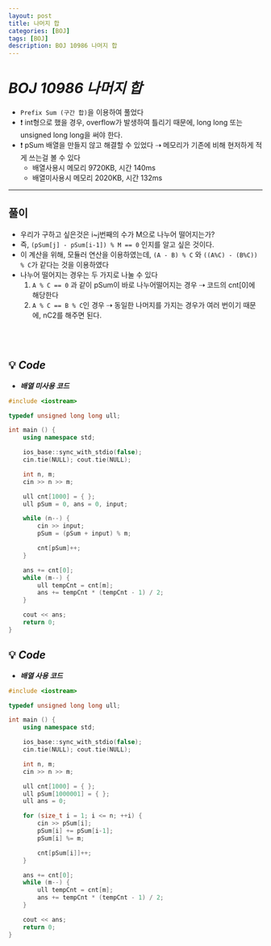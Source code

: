 ```yaml
---
layout: post
title: 나머지 합
categories: [BOJ]
tags: [BOJ]
description: BOJ 10986 나머지 합
---
```


# **_BOJ 10986 나머지 합_**

- `Prefix Sum (구간 합)`을 이용하여 풀었다
- ❗️ int형으로 했을 경우, overflow가 발생하여 틀리기 때문에, long long 또는 unsigned long long을 써야 한다.
- ❗️ pSum 배열을 만들지 않고 해결할 수 있었다 ⇢ 메모리가 기존에 비해 현저하게 적게 쓰는걸 볼 수 있다
  - 배열사용시 메모리 9720KB, 시간 140ms
  - 배열미사용시 메모리 2020KB, 시간 132ms

---

## 풀이

- 우리가 구하고 싶은것은 i~j번째의 수가 M으로 나누어 떨어지는가?
- 즉, `(pSum[j] - pSum[i-1]) % M == 0` 인지를 알고 싶은 것이다.
- 이 계산을 위해, 모듈러 연산을 이용하였는데, `(A - B) % C` 와 `((A%C) - (B%C)) % C`가 같다는 것을 이용하였다
- 나누어 떨어지는 경우는 두 가지로 나눌 수 있다
  1. `A % C == 0` 과 같이 pSum이 바로 나누어떨어지는 경우 ⇢ 코드의 cnt[0]에 해당한다
  2. `A % C == B % C`인 경우 ⇢ 동일한 나머지를 가지는 경우가 여러 번이기 때문에, nC2를 해주면 된다.

<br><br/>

## 💡 **_Code_**

- **_배열 미사용 코드_**

```c++
#include <iostream>

typedef unsigned long long ull;

int main () {
    using namespace std;

    ios_base::sync_with_stdio(false);
    cin.tie(NULL); cout.tie(NULL);

    int n, m;
    cin >> n >> m;

    ull cnt[1000] = { };
    ull pSum = 0, ans = 0, input;

    while (n--) {
        cin >> input;
        pSum = (pSum + input) % m;

        cnt[pSum]++;
    }

    ans += cnt[0];
    while (m--) {
        ull tempCnt = cnt[m];
        ans += tempCnt * (tempCnt - 1) / 2;
    }

    cout << ans;
    return 0;
}
```

## 💡 **_Code_**

- **_배열 사용 코드_**

```c++
#include <iostream>

typedef unsigned long long ull;

int main () {
    using namespace std;

    ios_base::sync_with_stdio(false);
    cin.tie(NULL); cout.tie(NULL);

    int n, m;
    cin >> n >> m;

    ull cnt[1000] = { };
    ull pSum[1000001] = { };
    ull ans = 0;

    for (size_t i = 1; i <= n; ++i) {
        cin >> pSum[i];
        pSum[i] += pSum[i-1];
        pSum[i] %= m;

        cnt[pSum[i]]++;
    }

    ans += cnt[0];
    while (m--) {
        ull tempCnt = cnt[m];
        ans += tempCnt * (tempCnt - 1) / 2;
    }

    cout << ans;
    return 0;
}
```
